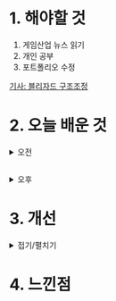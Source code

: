 
# 1. 해야할 것

1. 게임산업 뉴스 읽기 
2. 개인 공부  
3. 포트폴리오 수정

[기사: 블리자드 구조조정](https://www.gamemeca.com/view.php?gid=1745458)

# 2. 오늘 배운 것

<details>
<summary>오전</summary>

## 포트폴리오 수정
1. 글씨 크기

![image](https://github.com/JM94Ent/TIL-WIL/assets/143363550/e8da44dc-bad4-4345-bd68-d12ab2a4918e)


</details>

##

<details>
<summary>오후</summary>


</details>




# 3. 개선


<details>
<summary>접기/펼치기</summary>


</details>



# 4. 느낀점


